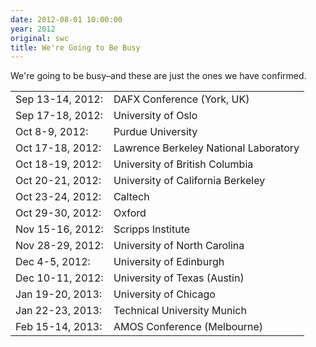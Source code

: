 ```yaml
---
date: 2012-08-01 10:00:00
year: 2012
original: swc
title: We're Going to Be Busy
---
```

<p>We're going to be busy–and these are just the ones we have confirmed.</p>
<table class="centered">
<tbody>
<tr>
<td>Sep 13-14, 2012:</td>
<td>DAFX Conference (York, UK)</td>
</tr>
<tr>
<td>Sep 17-18, 2012:</td>
<td>University of Oslo</td>
</tr>
<tr>
<td>Oct 8-9, 2012:</td>
<td>Purdue University</td>
</tr>
<tr>
<td>Oct 17-18, 2012:</td>
<td>Lawrence Berkeley National Laboratory</td>
</tr>
<tr>
<td>Oct 18-19, 2012:</td>
<td>University of British Columbia</td>
</tr>
<tr>
<td>Oct 20-21, 2012:</td>
<td>University of California Berkeley</td>
</tr>
<tr>
<td>Oct 23-24, 2012:</td>
<td>Caltech</td>
</tr>
<tr>
<td>Oct 29-30, 2012:</td>
<td>Oxford</td>
</tr>
<tr>
<td>Nov 15-16, 2012:</td>
<td>Scripps Institute</td>
</tr>
<tr>
<td>Nov 28-29, 2012:</td>
<td>University of North Carolina</td>
</tr>
<tr>
<td>Dec 4-5, 2012:</td>
<td>University of Edinburgh</td>
</tr>
<tr>
<td>Dec 10-11, 2012:</td>
<td>University of Texas (Austin)</td>
</tr>
<tr>
<td>Jan 19-20, 2013:</td>
<td>University of Chicago</td>
</tr>
<tr>
<td>Jan 22-23, 2013:</td>
<td>Technical University Munich</td>
</tr>
<tr>
<td>Feb 15-14, 2013:</td>
<td>AMOS Conference (Melbourne)</td>
</tr>
</tbody>
</table>
